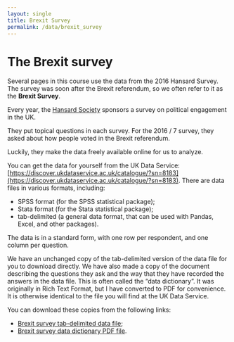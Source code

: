 ```yaml
---
layout: single
title: Brexit Survey
permalink: /data/brexit_survey
---
```


# The Brexit survey

Several pages in this course use the data from the 2016 Hansard Survey.  The
survey was soon after the Brexit referendum, so we often refer to it as the
**Brexit Survey**.

Every year, the [Hansard
Society](https://www.hansardsociety.org.uk/research/audit-of-political-engagement)
sponsors a survey on political engagement in the UK.

They put topical questions in each survey.  For the 2016 / 7 survey, they asked
about how people voted in the Brexit referendum.

Luckily, they make the data freely available online for us to analyze.

You can get the data for yourself from the UK Data Service:
[https://discover.ukdataservice.ac.uk/catalogue/?sn=8183](https://discover.ukdataservice.ac.uk/catalogue/?sn=8183).
There are data files in various formats, including:

* SPSS format (for the SPSS statistical package);
* Stata format (for the Stata statistical package);
* tab-delimited (a general data format, that can be used with Pandas, Excel,
  and other packages).

The data is in a standard form, with one row per respondent, and one column
per question.

We have an unchanged copy of the tab-delimited version of the data file for you
to download directly. We have also made a copy of the document describing the
questions they ask and the way that they have recorded the answers in the data
file.  This is often called the “data dictionary”.  It was originally in Rich
Text Format, but I have converted to PDF for convenience.  It is otherwise
identical to the file you will find at the UK Data Service.

You can download these copies from the following links:

* [Brexit survey tab-delimited data
  file](audit_of_political_engagement_14_2017.tab);
* [Brexit survey data dictionary PDF
  file](audit_of_political_engagement_14_2017_ukda_data_dictionary.pdf).

